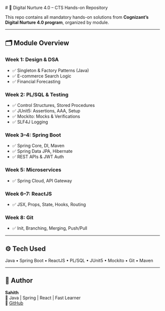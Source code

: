 
﻿# 🚀 Digital Nurture 4.0 – CTS Hands-on Repository

This repo contains all mandatory hands-on solutions from **Cognizant’s Digital Nurture 4.0 program**, organized by module.

---

## 🗂️ Module Overview

### Week 1: Design & DSA
- ✅ Singleton & Factory Patterns (Java)
- ✅ E-commerce Search Logic
- ✅ Financial Forecasting

### Week 2: PL/SQL & Testing
- ✅ Control Structures, Stored Procedures
- ✅ JUnit5: Assertions, AAA, Setup
- ✅ Mockito: Mocks & Verifications
- ✅ SLF4J Logging

### Week 3–4: Spring Boot
- ✅ Spring Core, DI, Maven
- ✅ Spring Data JPA, Hibernate
- ✅ REST APIs & JWT Auth

### Week 5: Microservices
- ✅ Spring Cloud, API Gateway

### Week 6–7: ReactJS
- ✅ JSX, Props, State, Hooks, Routing

### Week 8: Git
- ✅ Init, Branching, Merging, Push/Pull

---

## ⚙️ Tech Used
Java • Spring Boot • ReactJS • PL/SQL • JUnit5 • Mockito • Git • Maven

---

## 👤 Author
**Sahith**  
📍 Java | Spring | React | Fast Learner  
🔗 [GitHub](https://github.com/Sahithyan04)
